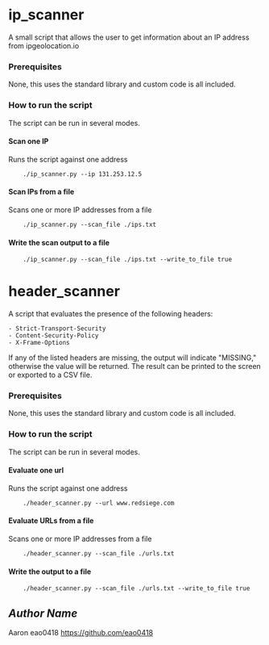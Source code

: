 # ip_scanner
A small script that allows the user to get information about an IP address from ipgeolocation.io
### Prerequisites
None, this uses the standard library and custom code is all included.
### How to run the script
The script can be run in several modes. 
#### Scan one IP
Runs the script against one address
```shell
    ./ip_scanner.py --ip 131.253.12.5
```
#### Scan IPs from a file
Scans one or more IP addresses from a file 
```shell
    ./ip_scanner.py --scan_file ./ips.txt
```
#### Write the scan output to a file
```shell
    ./ip_scanner.py --scan_file ./ips.txt --write_to_file true
```

# header_scanner
A script that evaluates the presence of the following headers:

    - Strict-Transport-Security
    - Content-Security-Policy
    - X-Frame-Options
If any of the listed headers are missing, the output will indicate "MISSING," otherwise the value will be returned. The result can be printed to the screen or exported to a CSV file.
### Prerequisites
None, this uses the standard library and custom code is all included.
### How to run the script
The script can be run in several modes. 
#### Evaluate one url
Runs the script against one address
```shell
    ./header_scanner.py --url www.redsiege.com
```
#### Evaluate URLs from a file
Scans one or more IP addresses from a file 
```shell
    ./header_scanner.py --scan_file ./urls.txt
```
#### Write the output to a file
```shell
    ./header_scanner.py --scan_file ./urls.txt --write_to_file true
```

## *Author Name*
Aaron
eao0418
https://github.com/eao0418
